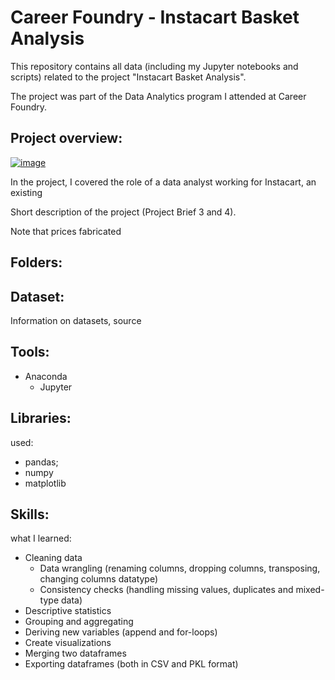 # Career Foundry - Instacart Basket Analysis
This repository contains all data (including my Jupyter notebooks and scripts) related to the project "Instacart Basket Analysis".

The project was part of the Data Analytics program I attended at Career Foundry.

## Project overview:
[![image](https://www.linkpicture.com/q/Picture1.jpg)](https://www.linkpicture.com/view.php?img=LPic640c7ff6b7d0f2097178861)

In the project, I covered the role of a data analyst working for Instacart, an existing 

Short description of the project (Project Brief 3 and 4).

Note that prices fabricated

## Folders:

## Dataset:
Information on datasets, source

## Tools:
- Anaconda
  - Jupyter

## Libraries:
used:

- pandas;
- numpy
- matplotlib

## Skills:
what I learned:

- Cleaning data
  - Data wrangling (renaming columns, dropping columns, transposing, changing columns datatype)
  - Consistency checks (handling missing values, duplicates and mixed-type data)
- Descriptive statistics
- Grouping and aggregating
- Deriving new variables (append and for-loops)
- Create visualizations
- Merging two dataframes
- Exporting dataframes (both in CSV and PKL format)
